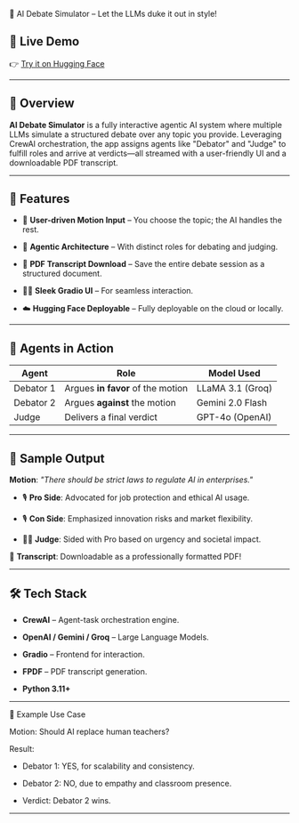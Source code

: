 🧠 AI Debate Simulator – Let the LLMs duke it out in style!

## 🚀 Live Demo  

👉 [Try it on Hugging Face](https://huggingface.co/spaces/FaiazAI/AI_Debate_Simulator)

---

## 📖 Overview  
**AI Debate Simulator** is a fully interactive agentic AI system where multiple LLMs simulate a structured debate over any topic you provide. Leveraging CrewAI orchestration, the app assigns agents like "Debator" and "Judge" to fulfill roles and arrive at verdicts—all streamed with a user-friendly UI and a downloadable PDF transcript.

---

## 🎯 Features

- 📝 **User-driven Motion Input** – You choose the topic; the AI handles the rest.
  
- 🤖 **Agentic Architecture** – With distinct roles for debating and judging.
  
- 📄 **PDF Transcript Download** – Save the entire debate session as a structured document.
  
- 🧑‍💻 **Sleek Gradio UI** – For seamless interaction.
  
- ☁️ **Hugging Face Deployable** – Fully deployable on the cloud or locally.

---

## 🧠 Agents in Action

| Agent           | Role                              | Model Used           |
|----------------|-----------------------------------|----------------------|
| Debator 1       | Argues **in favor** of the motion | LLaMA 3.1 (Groq)     |
| Debator 2       | Argues **against** the motion     | Gemini 2.0 Flash     |
| Judge           | Delivers a final verdict          | GPT-4o (OpenAI)      |

---

## 📸 Sample Output

**Motion**: _"There should be strict laws to regulate AI in enterprises."_  

- 🎙️ **Pro Side**: Advocated for job protection and ethical AI usage.
   
- 🎙️ **Con Side**: Emphasized innovation risks and market flexibility.
  
- 🧑‍⚖️ **Judge**: Sided with Pro based on urgency and societal impact.

🧾 **Transcript**: Downloadable as a professionally formatted PDF!

---

## 🛠️ Tech Stack

- **CrewAI** – Agent-task orchestration engine.
   
- **OpenAI / Gemini / Groq** – Large Language Models.
  
- **Gradio** – Frontend for interaction.
  
- **FPDF** – PDF transcript generation.
  
- **Python 3.11+**

---

🧪 Example Use Case

Motion: Should AI replace human teachers?

Result:

 - Debator 1: YES, for scalability and consistency.
   
 - Debator 2: NO, due to empathy and classroom presence.
   
 - Verdict: Debator 2 wins.
---

